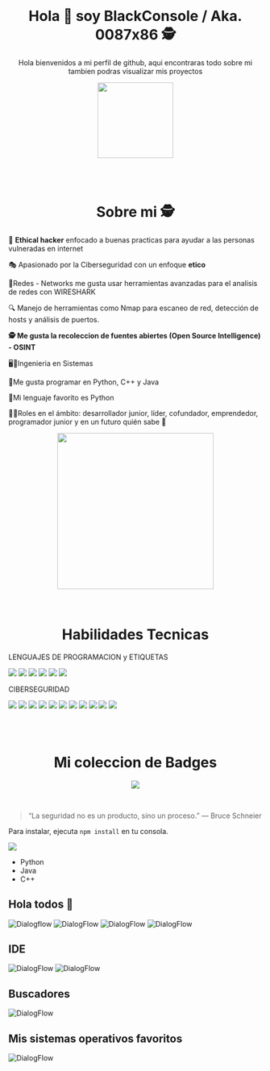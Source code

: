 
<!DOCTYPE html>
<html lang="en">
<head>
    <meta charset="UTF-8">
    <meta name="viewport" content="width=device-width, initial-scale=1.0">
    
</head>
<body>

<br>
<!--Intro start-->
<h1 align="center">Hola 👋  soy BlackConsole / Aka. 0087x86 🕵️ </h1> 
<p align="center">Hola bienvenidos a mi perfil de github, aqui encontraras todo sobre mi tambien podras visualizar mis proyectos</p>

<p align="center">
  <img src="https://img.shields.io/badge/GitHub-181717?style=for-the-badge&logo=github&logoColor=white" width="150"/>
</p>

</br>

<br>
<h1 align="center">Sobre mi 🕵️</h1>
<p align="left"> 🤖 <strong>Ethical hacker</strong> enfocado a buenas practicas para ayudar a las personas vulneradas en internet</p>
<p align="left">🎭 Apasionado por la Ciberseguridad con un enfoque <strong>etico</strong></p>
<p align="left">🛜Redes - Networks me gusta usar herramientas avanzadas para el analisis de redes con WIRESHARK </p>
<p align="left">🔍 Manejo de herramientas como Nmap para escaneo de red, detección de hosts y análisis de puertos.</p>
<p align="left"> <strong>🕵️ Me gusta la recoleccion de fuentes abiertes (Open Source Intelligence) -  OSINT</strong></p>
<p align="left">🖥️👾Ingenieria en Sistemas</p>
<p align="left">📌Me gusta programar en Python, C++ y Java</p>
<p align="left">🐍Mi lenguaje favorito es Python</p>
<p align="left">🙋‍♂️Roles en el ámbito: desarrollador junior, líder, cofundador, emprendedor, programador junior y en un futuro quién sabe 🧐 </p>

<div align="center">
<img src="https://img.shields.io/badge/-Rendirse%20no%20es%20una%20opcion-blue?style=for-the-badge" width="310"/>
</div>

</br>


<br>
<h1 align="center">Habilidades Tecnicas</h1>

<p align="left">LENGUAJES DE PROGRAMACION y ETIQUETAS</p>


<p align="left">
  <img src="https://img.shields.io/badge/Python-3776AB?style=for-the-badge&logo=python&logoColor=white" />
  <img src="https://img.shields.io/badge/Java-ED8B00?style=for-the-badge&logo=java&logoColor=white" />
  <img src="https://img.shields.io/badge/C++-00599C?style=for-the-badge&logo=c%2b%2b&logoColor=white" />
  <img src="https://img.shields.io/badge/HTML5-E34F26?style=for-the-badge&logo=html5&logoColor=white" />
  <img src="https://img.shields.io/badge/HTML-239120?style=for-the-badge&logo=html5&logoColor=whit" />
  <img src="https://img.shields.io/badge/CSS3-1572B6?style=for-the-badge&logo=css3&logoColor=white" />  
</p>

<p align="left">CIBERSEGURIDAD</p>

<p align="left" width="300">
  <img src="https://img.shields.io/badge/Ethical_Hacking-gray?style=for-the-badge&logo=kalilinux&logoColor=white" />   
  <img src="https://img.shields.io/badge/Linux-FCC624?style=for-the-badge&logo=linux&logoColor=black" />
  <img src="https://img.shields.io/badge/OSINT-INVESTIGATION-orange?style=for-the-badge" />
  <img src="https://img.shields.io/badge/Nmap-004d7a?style=for-the-badge&logo=gnu-bash&logoColor=white" />  
  <img src="https://img.shields.io/badge/OSINT-darkgreen?style=for-the-badge&logo=google&logoColor=white" />
  <img src="https://img.shields.io/badge/Inteligencia_Artificial-5c2d91?style=for-the-badge&logo=openai&logoColor=white">
  <img src="https://img.shields.io/badge/Redes-0d47a1?style=for-the-badge&logo=cisco&logoColor=white" />
  <img src="https://img.shields.io/badge/Investigación-8e24aa?style=for-the-badge&logo=academia&logoColor=white" />
  <img src="https://img.shields.io/badge/Cisco%20Cybersecurity-0074CC?style=for-the-badge&logo=cisco&logoColor=white" />  
  <img src="https://img.shields.io/badge/Wireshark-007ACC?style=for-the-badge&logo=wireshark&logoColor=white" />  
  <img src="https://img.shields.io/badge/Herramientas%20Avanzadas%20de%20Ciberseguridad-008080?style=for-the-badge&logo=securityscorecard&logoColor=white" />
</p>
</br>    




<br>
<h1 align="center">Mi coleccion de Badges</h1>
<p align="center">
  <img src="https://img.shields.io/badge/Introduction%20to%20Cybersecurity-0074CC?style=for-the-badge&logo=cisco&logoColor=white" />  
</p>

</br>








<blockquote>
  “La seguridad no es un producto, sino un proceso.” — Bruce Schneier
</blockquote>

<p>Para instalar, ejecuta <code>npm install</code> en tu consola.</p>
<img src="https://skillicons.dev/icons?i=java" />

<ul>
  <li>Python</li>
  <li>Java</li>
  <li>C++</li>
</ul>


    
</body>
</html>










##                                   Hola todos 👋
![Dialogflow](https://img.shields.io/badge/dialogflow-FF9800?style=for-the-badge&logo=dialogflow&logoColor=white) ![DialogFlow](https://img.shields.io/badge/Python-3776AB?style=for-the-badge&logo=python&logoColor=white)  	![DialogFlow](https://img.shields.io/badge/HTML-239120?style=for-the-badge&logo=html5&logoColor=white) ![DialogFlow](https://img.shields.io/badge/GNU%20Bash-4EAA25?style=for-the-badge&logo=GNU%20Bash&logoColor=white)

##                                  IDE
![DialogFlow](https://img.shields.io/badge/apache%20netbeans-1B6AC6?style=for-the-badge&logo=apache%20netbeans%20IDE&logoColor=white) ![DialogFlow](https://img.shields.io/badge/Visual_Studio_Code-0078D4?style=for-the-badge&logo=visual%20studio%20code&logoColor=white)


##                                  Buscadores

![DialogFlow](https://img.shields.io/badge/Tor_Browser-7D4698?style=for-the-badge&logo=Tor-Browser&logoColor=white)



##                                 Mis sistemas operativos favoritos

![DialogFlow](https://img.shields.io/badge/Kali_Linux-557C94?style=for-the-badge&logo=kali-linux&logoColor=white)


<!--

**BlackConsol/BlackConsol** is a ✨ _special_ ✨ repository because its `README.md` (this file) appears on your GitHub profile.

Here are some ideas to get you started:

- 🔭 I’m currently working on ...
- 🌱 I’m currently learning ...
- 👯 I’m looking to collaborate on ...
- 🤔 I’m looking for help with ...
- 💬 Ask me about ...
- 📫 How to reach me: ...
- 😄 Pronouns: ...
- ⚡ Fun fact: ...
![Dialogflow](https://img.shields.io/badge/dialogflow-FF9800?style=for-the-badge&logo=dialogflow&logoColor=white)
